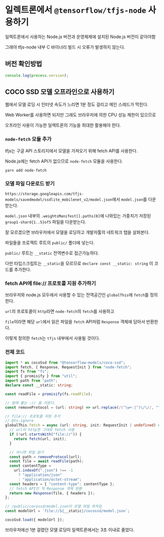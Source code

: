 # 일렉트론에서 `@tensorflow/tfjs-node` 사용하기

일렉트론에서 사용하는 Node.js 버전과 운영체제에 설치된 Node.js 버전이 같아야함

그래야 tfjs-node 내부 C 바이너리 빌드 시 오류가 발생하지 않는다.

## 버전 확인방법

```javascript
console.log(process.version);
```

## COCO SSD 모델 오프라인으로 사용하기

웹에서 모델 로딩 시 인터넷 속도가 느리면 1분 정도 걸리고 메인 스레드가 막힌다.

Web Worker를 사용하면 되지만 그래도 브라우저에 의한 CPU 성능 제한이 있으므로

오프라인 사용이 가능한 일렉트론의 기능을 최대한 활용해야 한다.

### `node-fetch` 모듈 추가

tfjs는 구글 API 스토리지에서 모델을 가져오기 위해 fetch API를 사용한다.

Node.js에는 fetch API가 없으므로 `node-fetch` 모듈을 사용한다.

```
yarn add node-fetch
```

### 모델 파일 다운로드 받기

`https://storage.googleapis.com/tfjs-models/savedmodel/ssdlite_mobilenet_v2/model.json`에서 `model.json`를 다운받는다.

`model.json` 내부의 `.weightsManifest[].paths[0]`에 나와있는 가중치가 저장된 `group1-shard{1..5}of5` 파일을 다운받는다.

잘 모르겠으면 브라우저에서 모델을 로딩하고 개발자툴의 네트워크 탭을 살펴본다.

파일들을 프로젝트 루트의 `public/` 폴더에 넣는다.

`public/` 루트는 `__static` 전역변수로 접근가능하다.

다만 타입스크립트는 `__static`을 모르므로 `declare const __static: string` 이 코드를 추가한다.

### fetch API에 file:// 프로토콜 지원 추가하기

브라우저와 node.js 모두에서 사용할 수 있는 전역공간인 `globalThis`에 `fetch`를 정의한다.

`url`의 프로토콜이 `http`라면 `node-fetch`의 `fetch`를 사용하고

`file`이라면 해당 `url`에서 읽은 파일을 `fetch` API처럼 `Response` 객체에 담아서 반환한다.

이렇게 정의한 `fetch`는 `tfjs` 내부에서 사용될 것이다.

### 전체 코드

```typescript
import * as cocoSsd from "@tensorflow-models/coco-ssd";
import fetch, { Response, RequestInit } from "node-fetch";
import fs from "fs";
import { promisify } from "util";
import path from "path";
declare const __static: string;

const readFile = promisify(fs.readFile);

// 앞에 붙는 :// 을 지운다.
const removeProtocol = (url: string) => url.replace(/(^\w+:|^)\/\//, "");

// file:// 프로토콜 지원 추가
// @ts-ignore
globalThis.fetch = async (url: string, init: RequestInit | undefined) => {
  // url이 http면 그대로 fetch 사용
  if (!url.startsWith("file://")) {
    return fetch(url, init);
  }

  // 아니면 파일 읽기
  const path = removeProtocol(url);
  const file = await readFile(path);
  const contentType =
    url.indexOf(".json") !== -1
      ? "application/json"
      : "application/octet-stream";
  const headers = { "content-type": contentType };
  // fetch API인 척 Response 객체 반환
  return new Response(file, { headers });
};

// /public/cocossd/model.json이 모델 파일 위치임
const modelUrl = `file://${__static}/cocossd/model.json`;

cocoSsd.load({ modelUrl });
```

브라우저에선 1분 걸렸던 모델 로딩이 일렉트론에서는 3초 이내로 줄었다.
